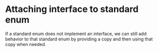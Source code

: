 # Attaching interface to standard enum

If a standard enum does not implement an interface, we can still add behavior to that standard enum by providing a copy and then using that copy when needed.

